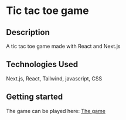 # Tic tac toe game
## Description
A tic tac toe game made with React and Next.js

## Technologies Used
Next.js, React, Tailwind, javascript, CSS

## Getting started
The game can be played here: [The game](https://react-tic-tac-toe-l192.vercel.app/)

